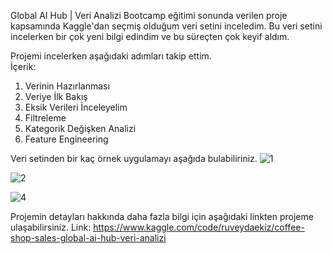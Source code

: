 Global AI Hub | Veri Analizi Bootcamp eğitimi sonunda verilen proje kapsamında Kaggle'dan seçmiş olduğum veri setini inceledim. 
Bu veri setini incelerken bir çok yeni bilgi edindim ve bu süreçten çok keyif aldım.

Projemi incelerken aşağıdaki adımları takip ettim.
<br>
İçerik:
1. Verinin Hazırlanması
2. Veriye İlk Bakış
3. Eksik Verileri İnceleyelim
4. Filtreleme
5. Kategorik Değişken Analizi
6. Feature Engineering

Veri setinden bir kaç örnek uygulamayı aşağıda bulabiliriniz.
![1](https://github.com/user-attachments/assets/21e2a5b9-32b8-49c1-a788-1b9a655f7fa4)
<br>

![2](https://github.com/user-attachments/assets/8f4cc969-c8d5-42b9-bfc8-5c9eb75048d4)
<br>

![4](https://github.com/user-attachments/assets/026d34e5-eb88-4dce-a0be-edee40b09bec)
<br>

Projemin detayları hakkında daha fazla bilgi için aşağıdaki linkten projeme ulaşabilirsiniz.
Link: https://www.kaggle.com/code/ruveydaekiz/coffee-shop-sales-global-ai-hub-veri-analizi


